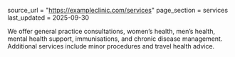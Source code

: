 source_url = "https://exampleclinic.com/services"
page_section = services
last_updated = 2025-09-30

We offer general practice consultations, women’s health, men’s health, mental health support, immunisations, and chronic disease management.  
Additional services include minor procedures and travel health advice.
